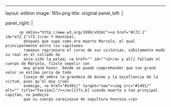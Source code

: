<?xml version="1.0" encoding="UTF-8"?>
---
layout: edition
image: 165v.png 
title: original 
panel_left: | 

panel_right: |  
            
          <p xmlns="http://www.w3.org/1999/xhtml"><a href="#l72.1" id="e72.1">72.1</a> Y Hanníbal,
            después que supo como era muerto Marcelo, el qual principalmente entre los capitanes
            romanos reprimiera el curso de sus victorias, súbitamente mudó su real en el collado do
            avía sido la pelea; <a href="" id="">2</a> y allí fallado el cuerpo de Marçelo, fízole sepelir con
            muy grand honor. Donde se puede comprehender que tan grand valor se estima çerca de todo
            linaje de ombre la grandeza de ánimo y la exçellencia de la virtud, pues qu’el muy cruel
            enemigo, <a href="#1491/" target="new"><img src="#1491/" alt="" title="Facsímil"/></a>[177v,b] viendo muerto a tan prinçipal capitán, no padeçió
            que su cuerpo careçiesse de sepultura honrosa.</p>
        